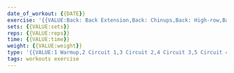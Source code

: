 ```yaml
---
date_of_workout: {{DATE}}
exercise: '{{VALUE:Back: Back Extension,Back: Chinups,Back: High-row,Back: Lat Pulldown,Back: Low Row,Back: Mid-Row,Back: Pullups,Biceps: Barbell Curl,Biceps: Bicep Curl Machine,Biceps: Concentration Curl,Biceps: Spider Curl,Biceps: Standing Cable Curl,Chest: DB Fly,Chest: DB Press,Chest: Decline Press Machine,Chest: Dips,Chest: Dual Axis Incline Press Machine,Chest: Incline DB Press,Chest: Iso-Lateral Bench Press Machine,Chest: Iso-lateral Wide Chest Machine,Chest: Pushups,Chest: Seated Fly,Core: Ab Roller,Core: Alternating Bicycle Crunches,Core: Alternating Scissor Kicks,Core: Alternating Upside-down KB Carry,Core: Anti-extension Deadbug,Core: Crunches,Core: Elbow Plank,Core: Hanging Leg Raises,Core: Leg Pushups,Core: Situps,Core: Trunk Rotations,Legs: 1/2K Inline Lifts,Legs: Calf Raises,Legs: Goblet Squats,Legs: Hip Abduction,Legs: Hip Adduction,Legs: Kettlebel Swings,Legs: Linear Leg Press Machine,Legs: Seated Leg Curls,Legs: SLDLs,Legs: Split Squats,Shoulders: Arnold Press,Shoulders: Bent-over Reverse Fly,Shoulders: DB Shoulder Press,Shoulders: DB Upright Row,Shoulders: Iso-Lateral Shoulder Press Machine,Shoulders: Lateral Fly,Shoulders: Lateral Raise Machine,Shoulders: Shoulder Press Machine,Triceps: Tricep Extension Machine,Triceps: Tricep Pulldown,Tripeps: Barbell Skullcrusher,Tripeps: Tricep Kickback}}'
sets: {{VALUE:sets}}
reps: {{VALUE:reps}}
time: {{VALUE:time}}
weight: {{VALUE:weight}}
type: '{{VALUE:1 Warmup,2 Circuit 1,3 Circuit 2,4 Circuit 3,5 Circuit 4,6 Circuit 5,7 Circuit 6}}'
tags: workouts exercise
---
```

